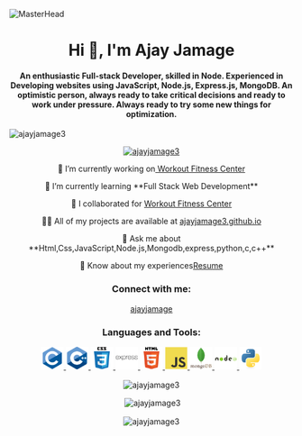 ![MasterHead](https://www.pramukhdigital.com/wp-content/uploads/2018/07/New-PNC-Animated-Banners.gif)
<h1 align="center">Hi 👋, I'm Ajay Jamage</h1>
<h4 align="center">An enthusiastic Full-stack Developer, skilled in Node. Experienced in Developing websites using JavaScript, Node.js, Express.js, MongoDB. An optimistic person, always ready to take critical decisions and ready to work under pressure. Always ready to try some new things for optimization.</h4>

<p align="left"> <img src="https://komarev.com/ghpvc/?username=ajayjamage3&label=Profile%20views&color=0e75b6&style=flat" alt="ajayjamage3" /> </p>

<p align="center" > <a href="https://github.com/ryo-ma/github-profile-trophy"><img src="https://github-profile-trophy.vercel.app/?username=ajayjamage3" alt="ajayjamage3" /></a> </p>

<p align="center"> 🔭 I’m currently working on<a href="http://velvety-starburst-b38fa3.netlify.app/"> Workout Fitness Center </a> </p>

<p align="center"> 🌱 I’m currently learning **Full Stack Web Development**</p>

<p align="center"> 👯 I collaborated for <a href="http://velvety-starburst-b38fa3.netlify.app/"> Workout Fitness Center</a></p>

<p align="center">👨‍💻 All of my projects are available at <a href="https://ajayjamage3.github.io/">ajayjamage3.github.io</a></p>

<p align="center"> 💬 Ask me about **Html,Css,JavaScript,Node.js,Mongodb,express,python,c,c++**</p>

<p align="center">📄 Know about my experiences<a href="https://drive.google.com/file/d/1vE8rt6JcSB2VhUwM5CPcH7GPePcVIwPm/view?usp=share_link">Resume</a></p>

<h3 align="center">Connect with me:</h3>
<p align="center"> <a href="https://www.linkedin.com/in/ajay-jamage-92b1b71b4/">ajayjamage</a></p>
<p align="center">
</p>

<h3 align="center">Languages and Tools:</h3>
<p align="center"> 
  <a href="https://www.cprogramming.com/" target="_blank" rel="noreferrer"> <img src="https://raw.githubusercontent.com/devicons/devicon/master/icons/c/c-original.svg" alt="c" width="40" height="40"/> </a>
  <a href="https://www.w3schools.com/cpp/" target="_blank" rel="noreferrer"> <img src="https://raw.githubusercontent.com/devicons/devicon/master/icons/cplusplus/cplusplus-original.svg" alt="cplusplus" width="40"      height="40"/> </a> 
  <a href="https://www.w3schools.com/css/" target="_blank" rel="noreferrer"> <img src="https://raw.githubusercontent.com/devicons/devicon/master/icons/css3/css3-original-wordmark.svg" alt="css3" width="40"            height="40"/> </a> 
  <a href="https://expressjs.com" target="_blank" rel="noreferrer"> <img src="https://raw.githubusercontent.com/devicons/devicon/master/icons/express/express-original-wordmark.svg" alt="express" width="40"            height="40"/> </a> 
  <a href="https://www.w3.org/html/" target="_blank" rel="noreferrer"> <img src="https://raw.githubusercontent.com/devicons/devicon/master/icons/html5/html5-original-wordmark.svg" alt="html5" width="40"              height="40"/> </a> 
  <a href="https://developer.mozilla.org/en-US/docs/Web/JavaScript" target="_blank" rel="noreferrer"> <img src="https://raw.githubusercontent.com/devicons/devicon/master/icons/javascript/javascript-original.svg"      alt="javascript" width="40" height="40"/> </a> 
  <a href="https://www.mongodb.com/" target="_blank" rel="noreferrer"> <img src="https://raw.githubusercontent.com/devicons/devicon/master/icons/mongodb/mongodb-original-wordmark.svg" alt="mongodb"                    width="40" height="40"/> </a> 
  <a href="https://nodejs.org" target="_blank" rel="noreferrer"> <img src="https://raw.githubusercontent.com/devicons/devicon/master/icons/nodejs/nodejs-original-wordmark.svg" alt="nodejs" width="40"                  height="40"/> </a> 
  <a href="https://www.python.org" target="_blank" rel="noreferrer"> <img src="https://raw.githubusercontent.com/devicons/devicon/master/icons/python/python-original.svg" alt="python" width="40" height="40"/>        </a> 
</p>

<p  align="center"><img align="center" width="50%" src="https://github-readme-stats.vercel.app/api/top-langs?username=ajayjamage3&show_icons=true&locale=en&layout=compact" alt="ajayjamage3" /></p>

<p  align="center">&nbsp;<img align="center" width="50%" src="https://github-readme-stats.vercel.app/api?username=ajayjamage3&show_icons=true&locale=en" alt="ajayjamage3" /></p>

<p  align="center"><img align="center" width="50%" src="https://github-readme-streak-stats.herokuapp.com/?user=ajayjamage3&" alt="ajayjamage3" /></p>
